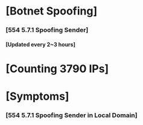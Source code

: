 # [Botnet Spoofing]
### [554 5.7.1 Spoofing Sender]
#### [Updated every 2~3 hours]

# [Counting 3790 IPs]

# [Symptoms] 
###   [554 5.7.1 Spoofing Sender in Local Domain]
